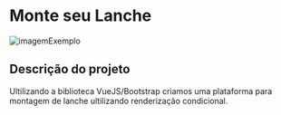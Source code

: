 # Monte seu Lanche #

![imagemExemplo](https://user-images.githubusercontent.com/55213032/163743626-c22fe8c4-c2d3-46ac-85f3-58a4c688d2ae.png)

## Descrição do projeto ##

 Ultilizando a biblioteca VueJS/Bootstrap criamos uma plataforma para montagem de lanche ultilizando renderização condicional.
